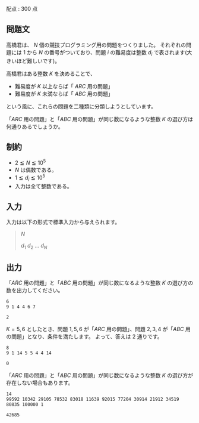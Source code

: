 配点 : $300$ 点

## 問題文

高橋君は、  $N$ 個の競技プログラミング用の問題をつくりました。
それぞれの問題には $1$ から $N$ の番号がついており、問題 $i$ の難易度は整数 $d_i$ で表されます(大きいほど難しいです)。

高橋君はある整数 $K$ を決めることで、

- 難易度が $K$ 以上ならば「 $ARC$ 用の問題」
- 難易度が $K$ 未満ならば「 $ABC$ 用の問題」

という風に、これらの問題を二種類に分類しようとしています。

「$ARC$ 用の問題」と「$ABC$ 用の問題」が同じ数になるような整数 $K$ の選び方は何通りあるでしょうか。

## 制約

- $2 \leqq N \leqq 10^5$
- $N$ は偶数である。
- $1 \leqq d_i \leqq 10^5$
- 入力は全て整数である。

## 入力

入力は以下の形式で標準入力から与えられます。

> $N$
> 
> $d_1$ $d_2$ $...$ $d_N$

## 出力

「$ARC$ 用の問題」と「$ABC$ 用の問題」が同じ数になるような整数 $K$ の選び方の数を出力してください。

```input1
6
9 1 4 4 6 7
```

```output1
2
```

$K=5,6$ としたとき、問題 $1,5,6$ が「$ARC$ 用の問題」、問題 $2,3,4$ が「$ABC$ 用の問題」となり、条件を満たします。
よって、答えは $2$ 通りです。

```input2
8
9 1 14 5 5 4 4 14
```

```output2
0
```

「$ARC$ 用の問題」と「$ABC$ 用の問題」が同じ数になるような整数 $K$ の選び方が存在しない場合もあります。

```input3
14
99592 10342 29105 78532 83018 11639 92015 77204 30914 21912 34519 80835 100000 1
```

```output3
42685
```